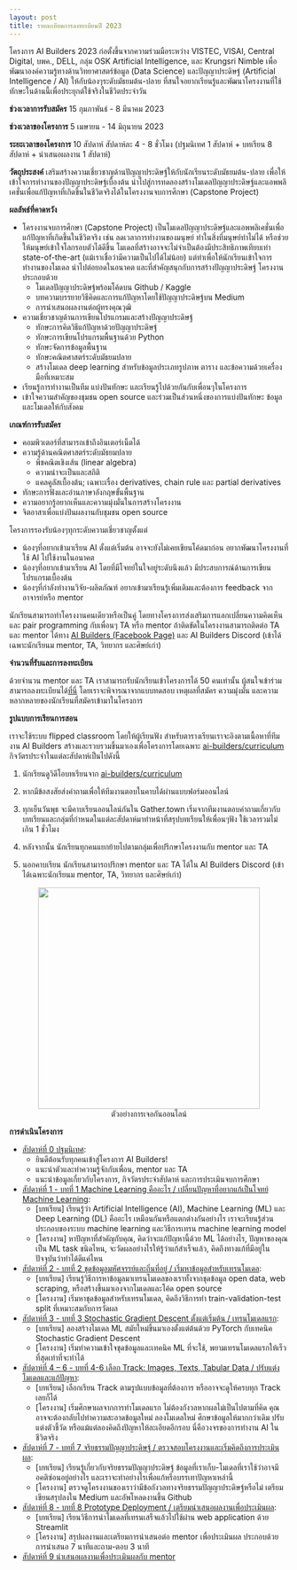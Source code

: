 ```yaml
---
layout: post
title: รายละเอียดการลงทะเบียนปี 2023
---
```


โครงการ AI Builders 2023 ก่อตั้งขึ้นจากความร่วมมือระหว่าง VISTEC, VISAI, Central Digital, บพค., DELL, กลุ่ม OSK Artificial Intelligence, และ Krungsri Nimble เพื่อพัฒนาองค์ความรู้ทางด้านวิทยาศาสตร์ข้อมูล (Data Science) และปัญญาประดิษฐ์ (Artificial Intelligence / AI) ให้กับน้องๆระดับมัธยมต้น-ปลาย ที่สนใจอยากเรียนรู้และพัฒนาโครงงานที่ใช้ทักษะในด้านนี้เพื่อประยุกต์ใช้จริงในชีวิตประจำวัน

**ช่วงเวลาการรับสมัคร**
15 กุมภาพันธ์ - 8 มีนาคม 2023

**ช่วงเวลาของโครงการ**
5 เมษายน - 14 มิถุนายน 2023

**ระยะเวลาของโครงการ**
10 สัปดาห์ สัปดาห์ละ 4 - 8 ชั่วโมง (ปฐมนิเทศ 1 สัปดาห์ + บทเรียน 8 สัปดาห์ + นำเสนอผลงาน 1 สัปดาห์)

**วัตถุประสงค์**
เสริมสร้างความเชี่ยวชาญด้านปัญญาประดิษฐ์ให้กับนักเรียนระดับมัธยมต้น-ปลาย
เพื่อให้เข้าใจการทำงานของปัญญาประดิษฐ์เบื้องต้น นำไปสู่การทดลองสร้างโมเดลปัญญาประดิษฐ์และแอพพลิเคชั่นเพื่อแก้ปัญหาที่เกิดขึ้นในชีวิตจริงได้ในโครงงานจบการศึกษา (Capstone Project)

**ผลลัพธ์ที่คาดหวัง**

- โครงงานจบการศึกษา (Capstone Project) เป็นโมเดลปัญญาประดิษฐ์และแอพพลิเคชั่นเพื่อแก้ปัญหาที่เกิดขึ้นในชีวิตจริง เช่น ลดเวลาการทำงานของมนุษย์ ทำในสิ่งที่มนุษย์ทำไม่ได้ หรือช่วยให้มนุษย์เข้าใจโลกรอบตัวได้ดีขึ้น โมเดลที่สร้างอาจจะไม่จำเป็นต้องมีประสิทธิภาพเทียบเท่า state-of-the-art (แม้เราเชื่อว่ามีความเป็นไปได้ไม่น้อย) แต่ทำเพื่อให้นักเรียนเข้าใจการทำงานของโมเดล นำไปต่อยอดในอนาคต และที่สำคัญสนุกกับการสร้างปัญญาประดิษฐ์
  โครงงานประกอบด้วย
  - โมเดลปัญญาประดิษฐ์พร้อมโค้ดบน Github / Kaggle
  - บทความบรรยายวิธีคิดและการแก้ปัญหาโดยใช้ปัญญาประดิษฐ์บน Medium
  - การนำเสนอผลงานต่อผู้ทรงคุณวุฒิ
- ความเชี่ยวชาญด้านการเขียนโปรแกรมและสร้างปัญญาประดิษฐ์
  - ทักษะการคิดวิธีแก้ปัญหาด้วยปัญญาประดิษฐ์
  - ทักษะการเขียนโปรแกรมพื้นฐานด้วย Python
  - ทักษะจัดการข้อมูลพื้นฐาน
  - ทักษะคณิตศาสตร์ระดับมัธยมปลาย
  - สร้างโมเดล deep learning สำหรับข้อมูลประเภทรูปภาพ ตาราง และข้อความด้วยเครื่องมือที่เหมาะสม
- เรียนรู้การทำงานเป็นทีม แบ่งปันทักษะ และเรียนรู้ไปด้วยกันกับเพื่อนๆในโครงการ
- เข้าใจความสำคัญของชุมชน open source และร่วมเป็นส่วนหนึ่งของการแบ่งปันทักษะ ข้อมูล และโมเดลให้กับสังคม

**เกณฑ์การรับสมัคร**

- คอมพิวเตอร์ที่สามารถเข้าถึงอินเตอร์เน็ตได้
- ความรู้ด้านคณิตศาสตร์ระดับมัธยมปลาย
  - พีชคณิตเชิงเส้น (linear algebra)
  - ความน่าจะเป็นและสถิติ
  - แคลคูลัสเบื้องต้น; เฉพาะเรื่อง derivatives, chain rule และ partial derivatives
- ทักษะการฟังและอ่านภาษาอังกฤษขั้นพื้นฐาน
- ความอยากรู้อยากเห็นและความมุ่งมั่นในการสร้างโครงงาน
- จิตอาสาเพื่อแบ่งปันผลงานกับชุมชน open source

โครงการรองรับน้องๆทุกระดับความเชี่ยวชาญตั้งแต่

- น้องๆที่อยากเข้ามาเรียน AI ตั้งแต่เริ่มต้น อาจจะยังไม่เคยเขียนโค้ดมาก่อน อยากพัฒนาโครงงานที่ใช้ AI ไปใช้งานในอนาคต
- น้องๆที่อยากเข้ามาเรียน AI โดยที่มีโจทย์ในใจอยู่ระดับนึงแล้ว มีประสบการณ์ด้านการเขียนโปรแกรมเบื้องต้น
- น้องๆที่กำลังทำงานวิจัย-ผลิตภัณฑ์ อยากเข้ามาเรียนรู้เพิ่มเติมและต้องการ feedback จากอาจารย์หรือ mentor

นักเรียนสามารถทำโครงงานคนเดียวหรือเป็นคู่ โดยทางโครงการส่งเสริมการแลกเปลี่ยนความคิดเห็นและ pair programming กับเพื่อนๆ TA หรือ mentor ถ้าติดขัดในโครงงานสามารถติดต่อ TA และ mentor ได้ทาง [AI Builders (Facebook Page)](https://www.facebook.com/aibuildersx) และ AI Builders Discord (เข้าได้เฉพาะนักเรียนม mentor, TA, วิทยากร และศิษย์เก่า)

**จำนวนที่รับและการลงทะเบียน**

ด้วยจำนวน mentor และ TA เราสามารถรับนักเรียนเข้าโครงการได้ 50 คนเท่านั้น ผู้สนใจเข้าร่วมสามารถลงทะเบียนได้[ที่นี่](https://ai-builders.github.io/register/) โดยเราจะพิจารณาจากแบบทดสอบ เหตุผลที่สมัคร ความมุ่งมั่น และความหลากหลายของนักเรียนที่สมัครเข้ามาในโครงการ

**รูปแบบการเรียนการสอน**

เราจะใช้ระบบ flipped classroom โดยให้ผู้เรียนฟัง
สำหรับตารางเรียนเราจะอิงตามเนื้อหาที่ทีมงาน AI Builders สร้างและรวบรวมขึ้นมาเองเพื่อโครงการโดยเฉพาะ [ai-builders/curriculum](https://github.com/ai-builders/curriculum) กิจวัตรประจำในแต่ละสัปดาห์เป็นไปดังนี้

1. นักเรียนดูวิดีโอบทเรียนจาก [ai-builders/curriculum](https://github.com/ai-builders/curriculum)

2. หากมีข้อสงสัยส่งคำถามเพื่อให้ทีมงานตอบในคาบได้ผ่านแบบฟอร์มออนไลน์

3. ทุกเย็นวันพุธ จะมีคาบเรียนออนไลน์กันใน Gather.town เริ่มจากทีมงานตอบคำถามเกี่ยวกับบทเรียนและกลุ่มที่กำหนดในแต่ละสัปดาห์มาทำหน้าที่สรุปบทเรียนให้เพื่อนๆฟัง ใช้เวลารวมไม่เกิน 1 ชั่วโมง

4. หลังจากนั้น นักเรียนทุกคนแยกย้ายไปตามกลุ่มเพื่อปรึกษาโครงงานกับ mentor และ TA

5. นอกคาบเรียน นักเรียนสามารถปรึกษา mentor และ TA ได้ใน AI Builders Discord (เข้าได้เฉพาะนักเรียนม mentor, TA, วิทยากร และศิษย์เก่า)

<figure align="center">
  <img src="{{ site.baseurl }}/images/gathertown-example.jpg" style="width: 400px;"/>
  <figcaption>ตัวอย่างการเจอกันออนไลน์</figcaption>
</figure>

**การดำเนินโครงการ**

- <u>สัปดาห์ที่ 0 ปฐมนิเทศ</u>:
  - ยินดีต้อนรับทุกคนเข้าสู่โครงการ AI Builders!
  - แนะนำตัวและทำความรู้จักกับเพื่อน, mentor และ TA
  - แนะนำข้อมูลเกี่ยวกับโครงการ, กิจวัตรประจำสัปดาห์ และการประเมินจบการศึกษา
- <u>สัปดาห์ที่ 1 - บทที่ 1 Machine Learning คืออะไร / เปลี่ยนปัญหาที่อยากแก้เป็นโจทย์ Machine Learning</u>:
  - [บทเรียน] เรียนรู้ว่า Artificial Intelligence (AI), Machine Learning (ML) และ Deep Learning (DL) คืออะไร เหมือนกันหรือแตกต่างกันอย่างไร เราจะเรียนรู้ส่วนประกอบของระบบ machine learning และวิธีการเทรน machine learning model
  - [โครงงาน] หาปัญหาที่สำคัญกับคุณ, คิดว่าจะแก้ปัญหานี้ด้วย ML ได้อย่างไร, ปัญหาของคุณเป็น ML task ชนิดไหน, จะวัดผลอย่างไรให้รู้ว่าแก้สำเร็จแล้ว, คิดถึงทางแก้ที่มีอยู่ในปัจจุบันว่าทำได้ดีแค่ไหน
- <u>สัปดาห์ที่ 2 - บทที่ 2 ชุดข้อมูลมหัศจรรย์และถิ่นที่อยู่ / เริ่มหาข้อมูลสำหรับเทรนโมเดล</u>:
  - [บทเรียน] เรียนรู้วิธีการหาข้อมูลมาเทรนโมเดลของเราทั้งจากชุดข้อมูล open data, web scraping, หรือสร้างขึ้นมาเองจากโมเดลและโค้ด open source
  - [โครงงาน] เริ่มหาชุดข้อมูลสำหรับเทรนโมเดล, คิดถึงวิธีการทำ train-validation-test split ที่เหมาะสมกับการวัดผล
- <u>สัปดาห์ที่ 3 - บทที่ 3 Stochastic Gradient Descent ตั้งแต่เริ่มต้น / เทรนโมเดลแรก</u>:
  - [บทเรียน] ลองสร้างโมเดล ML สมัยใหม่ขึ้นมาเองตั้งแต่ต้นด้วย PyTorch กับเทคนิค Stochastic Gradient Descent
  - [โครงงาน] เริ่มทำความเข้าใจชุดข้อมูลและเทคนิค ML ที่จะใช้, พยามเทรนโมเดลแรกให้เร็วที่สุดเท่าที่จะทำได้
- <u>สัปดาห์ที่ 4 – 6 - บทที่ 4-6 เลือก Track: Images, Texts, Tabular Data / ปรับแต่งโมเดลและแก้ปัญหา</u>:
  - [บทเรียน] เลือกเรียน Track ตามรูปแบบข้อมูลที่ต้องการ หรืออาจจะดูให้ครบทุก Track เลยก็ได้
  - [โครงงาน] เริ่มศึกษาผลจากการทำโมเดลแรก ไม่ต้องกังวลหากผลไม่เป็นไปตามที่คิด คุณอาจจะต้องกลับไปทำความสะอาดข้อมูลใหม่ ลองโมเดลใหม่ ศึกษาข้อมูลให้มากกว่าเดิม ปรับแต่งตัวชี้วัด หรือแม้แต่ลองคิดถึงปัญหาให้ละเอียดอีกรอบ นี่คือวงจรของการทำงาน AI ในชีวิตจริง
- <u>สัปดาห์ที่ 7 - บทที่ 7 จริยธรรมปัญญาประดิษฐ์ / ตรวจสอบโครงงานและเริ่มคิดถึงการประเมินผล</u>:
  - [บทเรียน] เรียนรู้เกี่ยวกับจริยธรรมปัญญาประดิษฐ์ ข้อมูลที่เราเก็บ-โมเดลที่เราใช้ว่าอาจมีอคติซ่อนอยู่อย่างไร และเราจะทำอย่างไรเพื่อแก้หรือบรรเทาปัญหาเหล่านี้
  - [โครงงาน] ตรวจดูโครงงานของเราว่ามีข้อกังวลทางจริยธรรมปัญญาประดิษฐ์หรือไม่ เตรียมเขียนสรุปลงใน Medium และอัพโหลดงานขึ้น Github
- <u>สัปดาห์ที่ 8 - บทที่ 8 Prototype Deployment / เตรียมนำเสนอผลงานเพื่อประเมินผล</u>:
  - [บทเรียน] เรียนวิธีการนำโมเดลที่เทรนเสร็จแล้วไปใช้ผ่าน web application ด้วย Streamlit
  - [โครงงาน] สรุปผลงานและเตรียมการนำเสนอต่อ mentor เพื่อประเมินผล ประกอบด้วยการนำเสนอ 7 นาทีและถาม-ตอบ 3 นาที
- <u>สัปดาห์ที่ 9 นำเสนอผลงานเพื่อประเมินผลกับ mentor</u>
